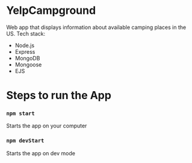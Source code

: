 # YelpCampground

Web app that displays information about available camping places in the US.
Tech stack:
* Node.js
* Express
* MongoDB
* Mongoose
* EJS

# Steps to run the App

### `npm start`

Starts the app on your computer

### `npm devStart`

Starts the app on dev mode

